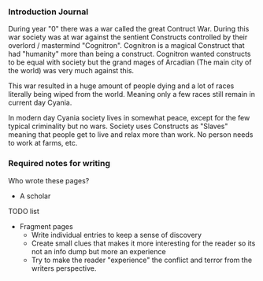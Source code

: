 ### Introduction Journal


During year "0" there was a war called the great Contruct War. During this war society was at war against the sentient Constructs controlled by their overlord / mastermind "Cognitron". Cognitron is a magical Construct that had "humanity" more than being a construct. Cognitron wanted constructs to be equal with society but the grand mages of Arcadian (The main city of the world) was very much against this.

This war resulted in a huge amount of people dying and a lot of races literally being wiped from the world. Meaning only a few races still remain in current day Cyania.

In modern day Cyania society lives in somewhat peace, except for the few typical criminality but no wars. Society uses Constructs as "Slaves" meaning that people get to live and relax more than work. No person needs to work at farms, etc.


### Required notes for writing

Who wrote these pages?
+ A scholar

TODO list
+ Fragment pages
	+ Write individual entries to keep a sense of discovery
	+ Create small clues that makes it more interesting for the reader so its not an info dump but more an experience
	+ Try to make the reader "experience" the conflict and terror from the writers perspective.


